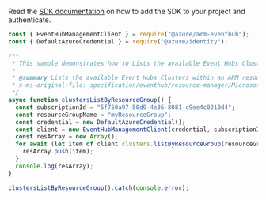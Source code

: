 Read the [SDK documentation](https://github.com/Azure/azure-sdk-for-js/blob/%40azure%2Farm-eventhub_5.0.1/sdk/eventhub/arm-eventhub/README.md) on how to add the SDK to your project and authenticate.

```javascript
const { EventHubManagementClient } = require("@azure/arm-eventhub");
const { DefaultAzureCredential } = require("@azure/identity");

/**
 * This sample demonstrates how to Lists the available Event Hubs Clusters within an ARM resource group
 *
 * @summary Lists the available Event Hubs Clusters within an ARM resource group
 * x-ms-original-file: specification/eventhub/resource-manager/Microsoft.EventHub/stable/2021-11-01/examples/Clusters/ClustersListByResourceGroup.json
 */
async function clustersListByResourceGroup() {
  const subscriptionId = "5f750a97-50d9-4e36-8081-c9ee4c0210d4";
  const resourceGroupName = "myResourceGroup";
  const credential = new DefaultAzureCredential();
  const client = new EventHubManagementClient(credential, subscriptionId);
  const resArray = new Array();
  for await (let item of client.clusters.listByResourceGroup(resourceGroupName)) {
    resArray.push(item);
  }
  console.log(resArray);
}

clustersListByResourceGroup().catch(console.error);
```
